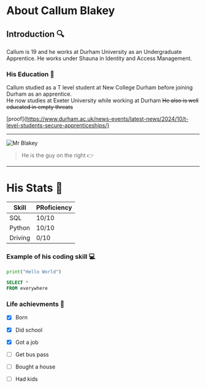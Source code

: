 # About Callum Blakey

## Introduction 🔍

Callum is 19 and he works at Durham University as an Undergraduate Apprentice. He works under Shauna in Identity and Access Management.

### His Education 📖
Callum studied as a T level student at New College Durham before joining Durham as an apprentice. <br>
He now studies at Exeter University while working at Durham
~~He also is well educated in empty threats~~

[proof]{https://www.durham.ac.uk/news-events/latest-news/2024/10/t-level-students-secure-apprenticeships/}

------------------------------------------

![Mr Blakey](https://th.bing.com/th/id/OIP.k1smiQQ4xd2PNUs3c_5rkAHaEK?w=302&h=180&c=7&r=0&o=7&dpr=1.5&pid=1.7&rm=3)
> He is the guy on the right 👉

------------------------------------------------------------
# His Stats 💪

|Skill|PRoficiency|
|------|----------|
SQL|10/10
Python|10/10
Driving|0/10

### Example of his coding skill 💻
```python
print("Hello World")
```

```sql
SELECT *
FROM everywhere
```

### Life achievments 🥇
- [x] Born
- [x] Did school
- [x] Got a job
- [ ] Get bus pass
- [ ] Bought a house
- [ ] Had kids

